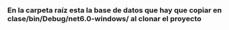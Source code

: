 ### En la carpeta raíz esta la base de datos que hay que copiar en clase/bin/Debug/net6.0-windows/ al clonar el proyecto
